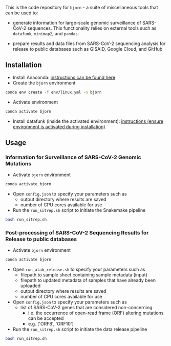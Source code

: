 This is the code repository for `bjorn` - a suite of miscellaneous tools that can be used to:

* generate information for large-scale genomic surveillance of SARS-CoV-2 sequences. This functionality relies on external tools such as `datafunk`, `minimap2`, and `pandas`. 

* prepare results and data files from SARS-CoV-2 sequencing analysis for release to public databases such as GISAID, Google Cloud, and GitHub

## Installation
* Install Anaconda: [instructions can be found here](https://docs.anaconda.com/anaconda/install/)
* Create the `bjorn` environment
```bash
conda env create -f env/linux.yml -n bjorn
```
* Activate environment
```bash
conda activate bjorn
```
* Install datafunk (inside the activated environment): [instructions (ensure environment is activated during installation)](https://github.com/cov-ert/datafunk)

## Usage
### Information for Surveillance of SARS-CoV-2 Genomic Mutations
* Activate `bjorn` environment
```bash
conda activate bjorn
```
* Open `config.json` to specify your parameters such as
    * output directory where results are saved
    * number of CPU cores available for use 
* Run the `run_sitrep.sh` script to initiate the Snakemake pipeline
```bash
bash run_sitrep.sh
```

### Post-processing of SARS-CoV-2 Sequencing Results for Release to public databases
* Activate `bjorn` environment
```bash
conda activate bjorn
```
* Open `run_alab_release.sh` to specify your parameters such as
    * filepath to sample sheet containing sample metadata (input)
    * filepath to updated metadata of samples that have already been uploaded
    * output directory where results are saved
    * number of CPU cores available for use
* Open `config.json` to specify your parameters such as
    * list of SARS-CoV-2 genes that are considered non-concerning
        * i.e. the occurrence of open-read frame (ORF) altering mutations can be accepted
        * e.g. ['ORF8', 'ORF10']
* Run the `run_sitrep.sh` script to initiate the data release pipeline
```bash
bash run_sitrep.sh
```